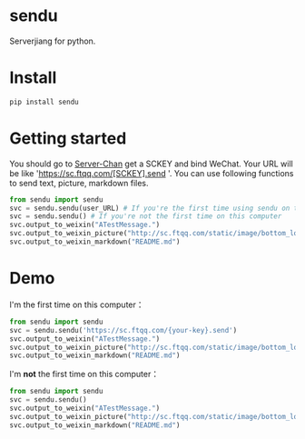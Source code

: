 # sendu
Serverjiang for python.

# Install
```Python
pip install sendu
```

# Getting started
You should go to [Server-Chan](http://sc.ftqq.com/3.version) get a SCKEY and bind WeChat. Your URL will be like 'https://sc.ftqq.com/[SCKEY].send '. You can use following functions to send text, picture, markdown files.
```Python
from sendu import sendu
svc = sendu.sendu(user_URL) # If you're the first time using sendu on this computer
svc = sendu.sendu() # If you're not the first time on this computer
svc.output_to_weixin("ATestMessage.")
svc.output_to_weixin_picture("http://sc.ftqq.com/static/image/bottom_logo.png")
svc.output_to_weixin_markdown("README.md")
```

# Demo

I'm the first time on this computer：
```python
from sendu import sendu
svc = sendu.sendu('https://sc.ftqq.com/{your-key}.send')
svc.output_to_weixin("ATestMessage.")
svc.output_to_weixin_picture("http://sc.ftqq.com/static/image/bottom_logo.png")
svc.output_to_weixin_markdown("README.md")
```

I'm **not** the first time on this computer：
```python
from sendu import sendu
svc = sendu.sendu()
svc.output_to_weixin("ATestMessage.")
svc.output_to_weixin_picture("http://sc.ftqq.com/static/image/bottom_logo.png")
svc.output_to_weixin_markdown("README.md")
```